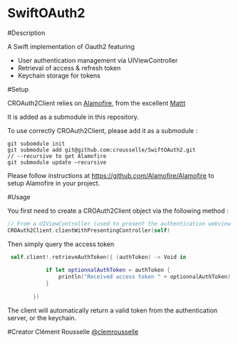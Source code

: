 SwiftOAuth2
===========

#Description

A Swift implementation of Oauth2 featuring 

- User authentication management via UIViewController
- Retrieval of access & refresh token
- Keychain storage for tokens

#Setup

CROAuth2Client relies on [Alamofire](https://github.com/Alamofire/Alamofire), from the excellent [Mattt](https://github.com/mattt)

It is added as a submodule in this repository.

To use correctly CROAuth2Client, please add it as a submodule :

```
git subomdule init 
git submodule add git@github.com:crousselle/SwiftOAuth2.git 
// --recursive to get Alamofire
git submodule update —recursive
```
Please follow instructions at https://github.com/Alamofire/Alamofire to setup Alamofire in your project.

#Usage 

You first need to create a CROAuth2Client object via the following method :

```swift
// From a UIViewController (used to present the authentication webview if necessary)
CROAuth2Client.clientWithPresentingController(self)
```

Then simply  query the access token 

```swift
 self.client!.retrieveAuthToken({ (authToken) -> Void in
            
            if let optionnalAuthToken = authToken {
                println("Received access token " + optionnalAuthToken)
            }
            
        })
```
The client will automatically return a valid token from the authentication server, or the keychain.

#Creator 
Clément Rousselle [@clemrousselle](https://twitter.com/clemrousselle)

